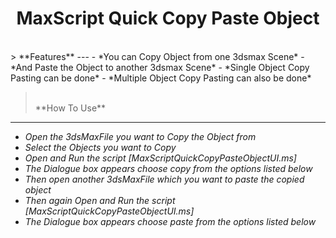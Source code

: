 # <center> MaxScript Quick Copy Paste Object </center>
<br>
> **Features**
---
- *You can Copy Object from one 3dsmax Scene*
- *And Paste the Object to another 3dsmax Scene*
- *Single Object Copy Pasting can be done*
- *Multiple Object Copy Pasting can also be done*

><br>
> **How To Use**
---

- *Open the 3dsMaxFile you want to Copy the Object from*
- *Select the Objects you want to Copy*
- *Open and Run the script [MaxScriptQuickCopyPasteObjectUI.ms]*
- *The Dialogue box appears choose copy from the options listed below*
- *Then open another 3dsMaxFile which you want to paste the copied object*
- *Then again Open and Run the script [MaxScriptQuickCopyPasteObjectUI.ms]*
- *The Dialogue box appears choose paste from the options listed below*

